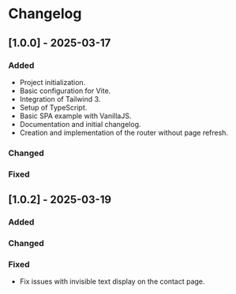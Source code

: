 # Changelog

## [1.0.0] - 2025-03-17
### Added
- Project initialization.
- Basic configuration for Vite.
- Integration of Tailwind 3.
- Setup of TypeScript.
- Basic SPA example with VanillaJS.
- Documentation and initial changelog.
- Creation and implementation of the router without page refresh.

### Changed

### Fixed

## [1.0.2] - 2025-03-19
### Added

### Changed

### Fixed
- Fix issues with invisible text display on the contact page.